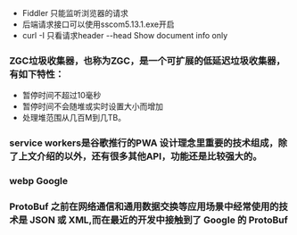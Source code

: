 

* Fiddler 只能监听浏览器的请求
* 后端请求接口可以使用sscom5.13.1.exe开启
* curl -I 只看请求header --head Show document info only


### ZGC垃圾收集器，也称为ZGC，是一个可扩展的低延迟垃圾收集器，有如下特性：
* 暂停时间不超过10毫秒
* 暂停时间不会随堆或实时设置大小而增加
* 处理堆范围从几百M到几TB。

### service workers是谷歌推行的PWA 设计理念里重要的技术组成，除了上文介绍的以外，还有很多其他API，功能还是比较强大的。

### webp Google

### ProtoBuf 之前在网络通信和通用数据交换等应用场景中经常使用的技术是 JSON 或 XML,而在最近的开发中接触到了 Google 的 ProtoBuf


